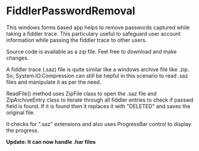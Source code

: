 # FiddlerPasswordRemoval
This windows forms based app helps to remove passwords captured while taking a fiddler trace.
This particulary useful to safeguard user account information while passing the fiddler trace to other users.

Source code is available as a zip file. Feel free to download and make changes.

A fiddler trace (.saz) file is quite similar like a windows archive file like .zip. So, System.IO.Compression can still be hepful in this scenario to read .saz files and manipulate it as per the need.

ReadFile() method uses ZipFile class to open the .saz file and ZipArchiveEntry class to iterate through all fiddler entries to check if passwd field is found. If it is found then it replaces it with "DELETED" and saves the original file.

It checks for ".saz" extensions and also uses ProgressBar control to display the progress.

<b> Update: It can now handle .har files </b>

